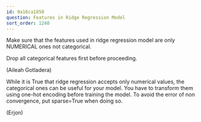 ```yaml
---
id: 9a16ca1850
question: Features in Ridge Regression Model
sort_order: 1240
---
```


Make sure that the features used in ridge regression model are only NUMERICAL ones not categorical.

Drop all categorical features first before proceeding.

(Aileah Gotladera)

While it is True that ridge regression accepts only numerical values, the categorical ones can be useful for your model. You have to transform them using one-hot encoding before training the model. To avoid the error of non convergence, put sparse=True when doing so.

(Erjon)

